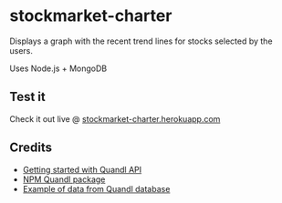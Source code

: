 # stockmarket-charter

Displays a graph with the recent trend lines for stocks selected by the users.

Uses Node.js + MongoDB

## Test it

Check it out live @ [stockmarket-charter.herokuapp.com](http://stockmarket-charter.herokuapp.com/)

## Credits

- [Getting started with Quandl API](https://www.quandl.com/blog/getting-started-with-the-quandl-api#Multiple-Datasets)
- [NPM Quandl package](https://www.npmjs.com/package/quandl)
- [Example of data from Quandl database](https://www.quandl.com/data/WIKI/GOOGL-Alphabet-Inc-GOOGL-Prices-Dividends-Splits-and-Trading-Volume)
